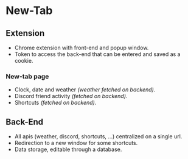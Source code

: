# New-Tab

<!-- TODO: Add Github badges. -->
<!-- TODO: Add Github workflows to automate deployment. -->

## Extension

- Chrome extension with front-end and popup window.
- Token to access the back-end that can be entered and saved as a cookie.

### New-tab page

- Clock, date and weather _(weather fetched on backend)_.
- Discord friend activity _(fetched on backend)_.
- Shortcuts _(fetched on backend)_.
<!--
- TODO: Status bar with usefull informations (maybe speedtest or next evenments on Calendar).
- TODO: Widgets / Shortcut to News (maybe on the scrolled view).
  -->

## Back-End

- All apis (weather, discord, shortcuts, ...) centralized on a single url.
- Redirection to a new window for some shortcuts.
- Data storage, editable through a database.
